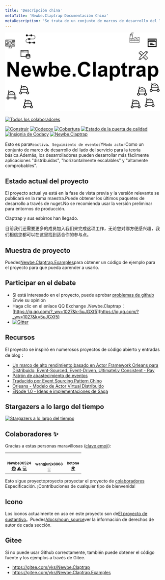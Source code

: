 ```yaml
---
title: 'Descripción china'
metaTitle: 'Newbe.Claptrap Documentación China'
metaDescription: 'Se trata de un conjunto de marcos de desarrollo del lado del servicio basados en "reactivo", "trazabilidad de eventos" y "modo actor" como teorías básicas.Además, los desarrolladores pueden desarrollar más fácilmente aplicaciones "distribuidas", "horizontalmente escalables" y "altamente comprobables".'
---
```


![Newbe.Claptrap](https://raw.githubusercontent.com/newbe36524/Newbe.Claptrap/develop/docs/main_banner.png)

<!-- ALL-CONTRIBUTORS-BADGE:START - Do not remove or modify this section -->
[![Todos los colaboradores](https://img.shields.io/badge/all_contributors-3-orange.svg?style=flat-square)](#contributors-)
<!-- ALL-CONTRIBUTORS-BADGE:END -->

[![Construir](https://github.com/newbe36524/Newbe.Claptrap/workflows/Claptrap/badge.svg)](https://github.com/newbe36524/Newbe.Claptrap/actions) [![Codecov](https://img.shields.io/codecov/c/github/newbe36524/Newbe.Claptrap)](https://codecov.io/gh/newbe36524/Newbe.Claptrap) [![Cobertura](https://sonarcloud.io/api/project_badges/measure?project=newbe36524_Newbe.Claptrap&metric=coverage)](https://sonarcloud.io/dashboard?id=newbe36524_Newbe.Claptrap) [![Estado de la puerta de calidad](https://sonarcloud.io/api/project_badges/measure?project=newbe36524_Newbe.Claptrap&metric=alert_status)](https://sonarcloud.io/dashboard?id=newbe36524_Newbe.Claptrap) [![Insignia de Codacy](https://api.codacy.com/project/badge/Grade/1fd0e7443364414ca0003dab27f9f9b8)](https://www.codacy.com/manual/472158246/Newbe.Claptrap?utm_source=github.com&utm_medium=referral&utm_content=newbe36524/Newbe.Claptrap&utm_campaign=Badge_Grade) [![Newbe.Claptrap](https://img.shields.io/nuget/v/Newbe.Claptrap?label=Newbe.Claptrap%20nuget&logo=Newbe.Claptrap&style=flat-square)](https://www.nuget.org/packages/Newbe.Claptrap/)

Esto es para`Reactiva`、`Seguimiento de eventos`Y`Modo actor`Como un conjunto de marco de desarrollo del lado del servicio para la teoría básica.Además, los desarrolladores pueden desarrollar más fácilmente aplicaciones "distribuidas", "horizontalmente escalables" y "altamente comprobables".

## Estado actual del proyecto

El proyecto actual ya está en la fase de vista previa y la versión relevante se publicará en la rama maestra.Puede obtener los últimos paquetes de desarrollo a través de nuget.No se recomienda usar la versión preliminar para entornos de producción.

Claptrap y sus esbirros han llegado.

目前我们还需要更多的成员加入我们来完成这项工作，无论您对哪方便感兴趣，我们相信您都可以在这里找到适合你的参与点。

## Muestra de proyecto

Puedes[Newbe.Claptrap.Examples](https://github.com/newbe36524/Newbe.Claptrap.Examples)para obtener un código de ejemplo para el proyecto para que pueda aprender a usarlo.

## Participar en el debate

- Si está interesado en el proyecto, puede aprobar [problemas de github](https://github.com/newbe36524/Newbe.Claptrap/issues) Envíe su opinión
- Haga clic en el enlace QQ Exchange .Newbe.Claptrap：[https://jq.qq.com/?_wv=1027&k-5uJGXf5](https://jq.qq.com/?_wv=1027&k=5uJGXf5)
- [![Gitter](https://badges.gitter.im/newbe-claptrap/community.svg)](https://gitter.im/newbe-claptrap/community?utm_source=badge&utm_medium=badge&utm_campaign=pr-badge)

## Recursos

El proyecto se inspiró en numerosos proyectos de código abierto y entradas de blog：

- [Un marco de alto rendimiento basado en Actor Framework Orleans para Distribuido, Event-Sourced, Event-Driven, UltimateLy Consistent - Ray](https://github.com/RayTale/Ray)
- [Patrón de abastecimiento de eventos](https://docs.microsoft.com/en-us/previous-versions/msp-n-p/dn589792%28v%3dpandp.10%29)
- [Traducido por Event Sourcing Pattern Chino](https://www.infoq.cn/article/event-sourcing)
- [Orleans - Modelo de Actor Virtual Distribuido](https://github.com/dotnet/orleans)
- [ENode 1.0 - Ideas e implementaciones de Saga](http://www.cnblogs.com/netfocus/p/3149156.html)

## Stargazers a lo largo del tiempo

[![Stargazers a lo largo del tiempo](https://starchart.cc/newbe36524/Newbe.Claptrap.svg)](https://starchart.cc/newbe36524/Newbe.Claptrap)

## Colaboradores ✨

Gracias a estas personas maravillosas ([clave emoji](https://allcontributors.org/docs/en/emoji-key)):

<!-- ALL-CONTRIBUTORS-LIST:START - Do not remove or modify this section -->
<!-- prettier-ignore-start -->
<!-- markdownlint-disable -->
<table>
  <tr>
    <td align="center"><a href="https://www.newbe.pro"><img src="https://avatars1.githubusercontent.com/u/7685462?v=4" width="100px;" alt=""/><br /><sub><b>Newbe36524</b></sub></a><br /><a href="#infra-newbe36524" title="Infrastructure (Hosting, Build-Tools, etc)">🚇</a> <a href="https://github.com/newbe36524/Newbe.Claptrap/commits?author=newbe36524" title="Tests">⚠️</a> <a href="https://github.com/newbe36524/Newbe.Claptrap/commits?author=newbe36524" title="Code">💻</a></td>
    <td align="center"><a href="https://github.com/wangjunjx8868"><img src="https://avatars3.githubusercontent.com/u/5389565?v=4" width="100px;" alt=""/><br /><sub><b>wangjunjx8868</b></sub></a><br /><a href="#example-wangjunjx8868" title="Examples">💡</a></td>
    <td align="center"><a href="https://github.com/kotoneme"><img src="https://avatars3.githubusercontent.com/u/43395111?v=4" width="100px;" alt=""/><br /><sub><b>kotone</b></sub></a><br /><a href="#translation-kotoneme" title="Translation">🌍</a></td>
  </tr>
</table>

<!-- markdownlint-enable -->
<!-- prettier-ignore-end -->
<!-- ALL-CONTRIBUTORS-LIST:END -->

Esto sigue proyectoproyecto proyectar el proyecto de [colaboradores](https://github.com/all-contributors/all-contributors) Especificación. ¡Contribuciones de cualquier tipo de bienvenida!

## Icono

Los iconos actualmente en uso en este proyecto son de[El proyecto de sustantivo](https://thenounproject.com/)。Puedes[/docs/noun_source](https://github.com/newbe36524/Newbe.Claptrap/tree/master/docs/noun_source)ver la información de derechos de autor de cada sección.

## Gitee

Si no puede usar Github correctamente, también puede obtener el código fuente y los ejemplos a través de Gitee.

- <https://gitee.com/yks/Newbe.Claptrap>
- <https://gitee.com/yks/Newbe.Claptrap.Examples>
